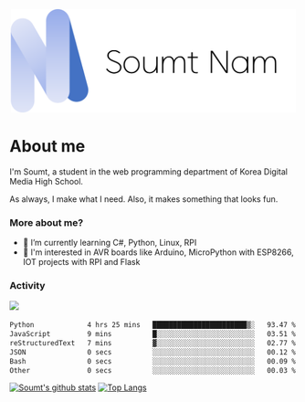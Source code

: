 <p align="center">
  <img src="soumt.png" style="width:500px">
</p>

# About me

I'm Soumt, a student in the web programming department of Korea Digital Media High School.

As always, I make what I need. Also, it makes something that looks fun.

### More about me?
- 🌱 I’m currently learning C#, Python, Linux, RPI
- :pushpin: I'm interested in AVR boards like Arduino, MicroPython with ESP8266, IOT projects with RPI and Flask


### Activity
<img height="400" img src="https://wakatime.com/share/@soumt_r/0e4d0df5-374b-4c75-8ddb-57d54d739f69.svg"></img>

<!--START_SECTION:waka-->

```text
Python             4 hrs 25 mins   ███████████████████████▒░   93.47 %
JavaScript         9 mins          █░░░░░░░░░░░░░░░░░░░░░░░░   03.51 %
reStructuredText   7 mins          ▓░░░░░░░░░░░░░░░░░░░░░░░░   02.77 %
JSON               0 secs          ░░░░░░░░░░░░░░░░░░░░░░░░░   00.12 %
Bash               0 secs          ░░░░░░░░░░░░░░░░░░░░░░░░░   00.09 %
Other              0 secs          ░░░░░░░░░░░░░░░░░░░░░░░░░   00.03 %
```

<!--END_SECTION:waka-->

[![Soumt's github stats](https://github-readme-stats.vercel.app/api?username=soumt-r)](https://github.com/anuraghazra/github-readme-stats)
[![Top Langs](https://github-readme-stats.vercel.app/api/top-langs/?username=soumt-r&layout=compact)](https://github.com/anuraghazra/github-readme-stats)

